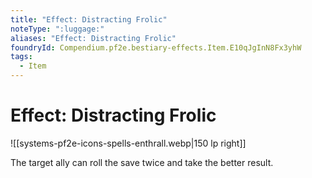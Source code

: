 ```yaml
---
title: "Effect: Distracting Frolic"
noteType: ":luggage:"
aliases: "Effect: Distracting Frolic"
foundryId: Compendium.pf2e.bestiary-effects.Item.E10qJgInN8Fx3yhW
tags:
  - Item
---
```


# Effect: Distracting Frolic
![[systems-pf2e-icons-spells-enthrall.webp|150 lp right]]

The target ally can roll the save twice and take the better result.
